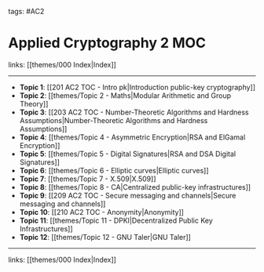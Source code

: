 tags: #AC2

# Applied Cryptography 2 MOC

links:  [[themes/000 Index|Index]]

---

- **Topic 1**: [[201 AC2 TOC - Intro pk|Introduction public-key cryptography]]
- **Topic 2**: [[themes/Topic 2 - Maths|Modular Arithmetic and Group Theory]]
- **Topic 3**: [[203 AC2 TOC - Number-Theoretic Algorithms and Hardness Assumptions|Number-Theoretic Algorithms and Hardness Assumptions]]
- **Topic 4**: [[themes/Topic 4 - Asymmetric Encryption|RSA and ElGamal Encryption]]
- **Topic 5**: [[themes/Topic 5 - Digital Signatures|RSA and DSA Digital Signatures]]
- **Topic 6**: [[themes/Topic 6 - Elliptic curves|Elliptic curves]]
- **Topic 7**: [[themes/Topic 7 - X.509|X.509]]
- **Topic 8**: [[themes/Topic 8 - CA|Centralized public-key infrastructures]]
- **Topic 9**: [[209 AC2 TOC - Secure messaging and channels|Secure messaging and channels]]
- **Topic 10**: [[210 AC2 TOC - Anonymity|Anonymity]]
- **Topic 11**: [[themes/Topic 11 - DPKI|Decentralized Public Key Infrastructures]]
- **Topic 12**: [[themes/Topic 12 - GNU Taler|GNU Taler]]

---
links:  [[themes/000 Index|Index]]